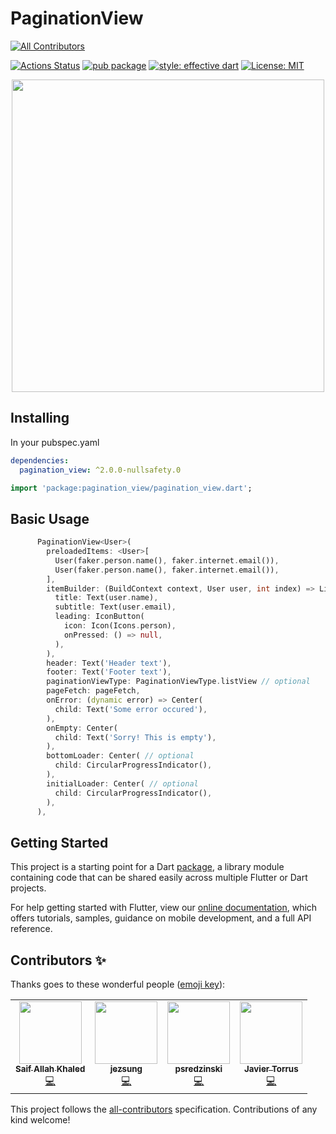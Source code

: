 # PaginationView

<!-- ALL-CONTRIBUTORS-BADGE:START - Do not remove or modify this section -->
[![All Contributors](https://img.shields.io/badge/all_contributors-4-orange.svg?style=flat-square)](#contributors-)
<!-- ALL-CONTRIBUTORS-BADGE:END -->

[![Actions Status](https://github.com/excogitatr/pagination_view/workflows/build/badge.svg)](https://github.com/excogitatr/pagination_view/actions?query=workflow%3Abuild)
[![pub package](https://img.shields.io/pub/v/pagination_view.svg)](https://pub.dev/packages/pagination_view)
[![style: effective dart](https://img.shields.io/badge/style-effective_dart-40c4ff.svg)](https://github.com/tenhobi/effective_dart)
[![License: MIT](https://img.shields.io/badge/license-MIT-purple.svg)](https://opensource.org/licenses/MIT)

<p align="center">
  <img src="https://raw.githubusercontent.com/excogitatr/pagination_view/master/assets/pagination_view_screen.gif" height="500px">
</p>

## Installing

In your pubspec.yaml

```yaml
dependencies:
  pagination_view: ^2.0.0-nullsafety.0
```

```dart
import 'package:pagination_view/pagination_view.dart';
```

## Basic Usage

```dart
      PaginationView<User>(
        preloadedItems: <User>[
          User(faker.person.name(), faker.internet.email()),
          User(faker.person.name(), faker.internet.email()),
        ],
        itemBuilder: (BuildContext context, User user, int index) => ListTile(
          title: Text(user.name),
          subtitle: Text(user.email),
          leading: IconButton(
            icon: Icon(Icons.person),
            onPressed: () => null,
          ),
        ),
        header: Text('Header text'),
        footer: Text('Footer text'),
        paginationViewType: PaginationViewType.listView // optional
        pageFetch: pageFetch,
        onError: (dynamic error) => Center(
          child: Text('Some error occured'),
        ),
        onEmpty: Center(
          child: Text('Sorry! This is empty'),
        ),
        bottomLoader: Center( // optional
          child: CircularProgressIndicator(),
        ),
        initialLoader: Center( // optional
          child: CircularProgressIndicator(),
        ),
      ),
```

## Getting Started

This project is a starting point for a Dart
[package](https://flutter.dev/developing-packages/),
a library module containing code that can be shared easily across
multiple Flutter or Dart projects.

For help getting started with Flutter, view our
[online documentation](https://flutter.dev/docs), which offers tutorials,
samples, guidance on mobile development, and a full API reference.

## Contributors ✨

Thanks goes to these wonderful people ([emoji key](https://allcontributors.org/docs/en/emoji-key)):

<!-- ALL-CONTRIBUTORS-LIST:START - Do not remove or modify this section -->
<!-- prettier-ignore-start -->
<!-- markdownlint-disable -->
<table>
  <tr>
    <td align="center"><a href="https://Facebook.com/Saifallak"><img src="https://avatars3.githubusercontent.com/u/6053156?v=4?s=100" width="100px;" alt=""/><br /><sub><b>Saif Allah Khaled</b></sub></a><br /><a href="https://github.com/excogitatr/pagination_view/commits?author=Saifallak" title="Code">💻</a></td>
    <td align="center"><a href="https://github.com/jezsung"><img src="https://avatars2.githubusercontent.com/u/45475169?v=4?s=100" width="100px;" alt=""/><br /><sub><b>jezsung</b></sub></a><br /><a href="https://github.com/excogitatr/pagination_view/commits?author=jezsung" title="Code">💻</a></td>
    <td align="center"><a href="https://github.com/psredzinski"><img src="https://avatars0.githubusercontent.com/u/23390884?v=4?s=100" width="100px;" alt=""/><br /><sub><b>psredzinski</b></sub></a><br /><a href="https://github.com/excogitatr/pagination_view/commits?author=psredzinski" title="Code">💻</a></td>
    <td align="center"><a href="https://vivaldee.com"><img src="https://avatars.githubusercontent.com/u/19719900?v=4?s=100" width="100px;" alt=""/><br /><sub><b>Javier Torrus</b></sub></a><br /><a href="https://github.com/excogitatr/pagination_view/commits?author=JTorrus" title="Code">💻</a></td>
  </tr>
</table>

<!-- markdownlint-restore -->
<!-- prettier-ignore-end -->

<!-- ALL-CONTRIBUTORS-LIST:END -->

This project follows the [all-contributors](https://github.com/all-contributors/all-contributors) specification. Contributions of any kind welcome!
